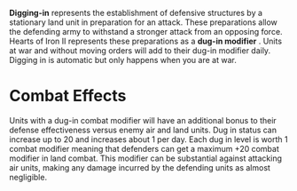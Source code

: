 **Digging-in** represents the establishment of defensive structures by a
stationary land unit in preparation for an attack. These preparations
allow the defending army to withstand a stronger attack from an opposing
force. Hearts of Iron II represents these preparations as a **dug-in
modifier** . Units at war and without moving orders will add to their
dug-in modifier daily. Digging in is automatic but only happens when you
are at war.

#  Combat Effects 

Units with a dug-in combat modifier will have an additional bonus to
their defense effectiveness versus enemy air and land units. Dug in
status can increase up to 20 and increases about 1 per day. Each dug in
level is worth 1 combat modifier meaning that defenders can get a
maximum +20 combat modifier in land combat. This modifier can be
substantial against attacking air units, making any damage incurred by
the defending units as almost negligible.
